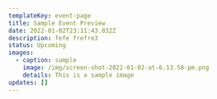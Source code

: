 ```yaml
---
templateKey: event-page
title: Sample Event Preview
date: 2022-01-02T23:11:43.032Z
description: fefe frefre3
status: Upcoming
images:
  - caption: sample
    image: /img/screen-shot-2022-01-02-at-6.13.58-pm.png
    details: This is a sample image
updates: []
---
```


